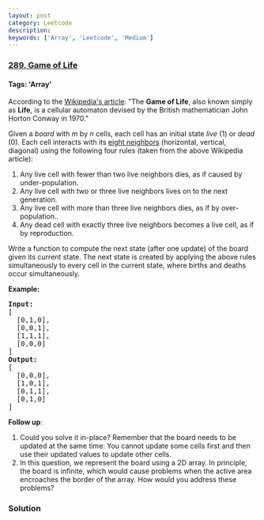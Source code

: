 ```yaml
---
layout: post
category: Leetcode
description: 
keywords: ['Array', 'Leetcode', 'Medium']
---
```

### [289. Game of Life](https://leetcode.com/problems/game-of-life)

#### Tags: 'Array'

<div class="content__u3I1 question-content__JfgR"><div><p>According to the <a href="https://en.wikipedia.org/wiki/Conway%27s_Game_of_Life" target="_blank">Wikipedia's article</a>: "The <b>Game of Life</b>, also known simply as <b>Life</b>, is a cellular automaton devised by the British mathematician John Horton Conway in 1970."</p>
<p>Given a <i>board</i> with <i>m</i> by <i>n</i> cells, each cell has an initial state <i>live</i> (1) or <i>dead</i> (0). Each cell interacts with its <a href="https://en.wikipedia.org/wiki/Moore_neighborhood" target="_blank">eight neighbors</a> (horizontal, vertical, diagonal) using the following four rules (taken from the above Wikipedia article):</p>
<ol>
<li>Any live cell with fewer than two live neighbors dies, as if caused by under-population.</li>
<li>Any live cell with two or three live neighbors lives on to the next generation.</li>
<li>Any live cell with more than three live neighbors dies, as if by over-population..</li>
<li>Any dead cell with exactly three live neighbors becomes a live cell, as if by reproduction.</li>
</ol>
<p>Write a function to compute the next state (after one update) of the board given its current state. <span>The next state is created by applying the above rules simultaneously to every cell in the current state, where births and deaths occur simultaneously.</span></p>
<p><strong>Example:</strong></p>
<pre><strong>Input: 
</strong><span id="example-input-1-1">[
  [0,1,0],
  [0,0,1],
  [1,1,1],
  [0,0,0]
]</span>
<strong>Output: 
</strong><span id="example-output-1">[
  [0,0,0],
  [1,0,1],
  [0,1,1],
  [0,1,0]
]</span>
</pre>
<p><b>Follow up</b>:</p>
<ol>
<li>Could you solve it in-place? Remember that the board needs to be updated at the same time: You cannot update some cells first and then use their updated values to update other cells.</li>
<li>In this question, we represent the board using a 2D array. In principle, the board is infinite, which would cause problems when the active area encroaches the border of the array. How would you address these problems?</li>
</ol>
</div></div>

### Solution
